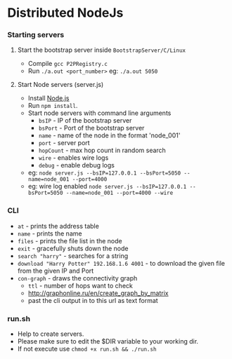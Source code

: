# Distributed NodeJs
### Starting servers
1. Start the bootstrap server inside ``BootstrapServer/C/Linux``
    * Compile ``gcc P2PRegistry.c``
    * Run ``./a.out <port_number>`` eg: ``./a.out 5050``
    
2. Start Node servers (server.js)
    * Install [Node.js](https://nodejs.org/en/)
    * Run ``npm install``.
    * Start node servers with command line arguments
        * ``bsIP`` - IP of the bootstrap server
        * ``bsPort`` - Port of the bootstrap server
        * ``name`` - name of the node in the format 'node_001'
        * ``port`` - server port
        * ``hopCount`` - max hop count in random search
        * ``wire`` - enables wire logs
        * ``debug`` - enable debug logs
    * eg: ``node server.js --bsIP=127.0.0.1 --bsPort=5050 --name=node_001 --port=4000``
    * eg: wire log enabled ``node server.js --bsIP=127.0.0.1 --bsPort=5050 --name=node_001 --port=4000 --wire``
    
### CLI
* ``at`` - prints the address table
* ``name`` - prints the name
* ``files`` - prints the file list in the node
* ``exit`` - gracefully shuts down the node
* ``search "harry"`` - searches for a string
* ``download "Harry Potter" 192.168.1.6 4001`` - to download the given file from the given IP and Port
 * ``con-graph`` - draws the connectivity graph
    * ``ttl`` - number of hops want to check
    * http://graphonline.ru/en/create_graph_by_matrix
    * past the cli output in to this url as text format

### run.sh
* Help to create servers.
* Please make sure to edit the $DIR variable to your working dir.
* If not execute use ``chmod +x run.sh && ./run.sh``

